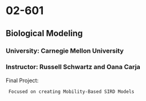 # 02-601
## Biological Modeling 
### University: Carnegie Mellon University 
### Instructor: Russell Schwartz and Oana Carja

Final Project:

     Focused on creating Mobility-Based SIRD Models 
